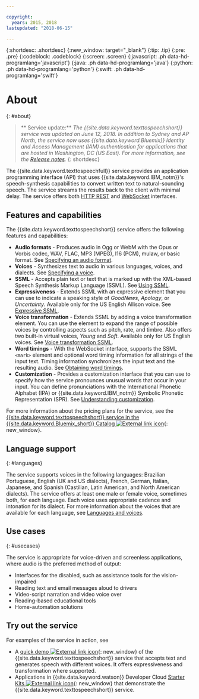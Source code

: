 ```yaml
---

copyright:
  years: 2015, 2018
lastupdated: "2018-06-15"

---
```


{:shortdesc: .shortdesc}
{:new_window: target="_blank"}
{:tip: .tip}
{:pre: .pre}
{:codeblock: .codeblock}
{:screen: .screen}
{:javascript: .ph data-hd-programlang='javascript'}
{:java: .ph data-hd-programlang='java'}
{:python: .ph data-hd-programlang='python'}
{:swift: .ph data-hd-programlang='swift'}

# About
{: #about}

> ** Service update:** *The {{site.data.keyword.texttospeechshort}} service was updated on June 12, 2018. In addition to Sydney and AP North, the service now uses {{site.data.keyword.Bluemix}} Identity and Access Management (IAM) authentication for applications that are hosted in Washington, DC (US East). For more information, see the [Release notes](/docs/services/text-to-speech/release-notes.html).*
{: shortdesc}

The {{site.data.keyword.texttospeechfull}} service provides an application programming interface (API) that uses {{site.data.keyword.IBM_notm}}'s speech-synthesis capabilities to convert written text to natural-sounding speech. The service streams the results back to the client with minimal delay. The service offers both [HTTP REST](/docs/services/text-to-speech/http.html) and [WebSocket](/docs/services/text-to-speech/websockets.html) interfaces.

## Features and capabilities

The {{site.data.keyword.texttospeechshort}} service offers the following features and capabilities:

-   **Audio formats** - Produces audio in Ogg or WebM with the Opus or Vorbis codec, WAV, FLAC, MP3 (MPEG), l16 (PCM), mulaw, or basic format. See [Specifying an audio format](/docs/services/text-to-speech/http.html#format).
-   **Voices** - Synthesizes text to audio in various languages, voices, and dialects. See [Specifying a voice](/docs/services/text-to-speech/http.html#voices).
-   **SSML** - Accepts plain text or text that is marked up with the XML-based Speech Synthesis Markup Language (SSML). See [Using SSML](/docs/services/text-to-speech/SSML.html).
-   **Expressiveness** - Extends SSML with an expressive element that you can use to indicate a speaking style of *GoodNews*, *Apology*, or *Uncertainty*. Available only for the US English Allison voice. See [Expressive SSML](/docs/services/text-to-speech/SSML-expressive.html).
-   **Voice transformation** - Extends SSML by adding a voice transformation element. You can use the element to expand the range of possible voices by controlling aspects such as pitch, rate, and timbre. Also offers two built-in virtual voices, *Young* and *Soft*. Available only for US English voices. See [Voice transformation SSML](/docs/services/text-to-speech/SSML-transformation.html).
-   **Word timings** - With the WebSocket interface, supports the SSML `<mark>` element and optional word timing information for all strings of the input text. Timing information synchronizes the input text and the resulting audio. See [Obtaining word timings](/docs/services/text-to-speech/word-timing.html).
-   **Customization** - Provides a customization interface that you can use to specify how the service pronounces unusual words that occur in your input. You can define pronunciations with the International Phonetic Alphabet (IPA) or {{site.data.keyword.IBM_notm}} Symbolic Phonetic Representation (SPR). See [Understanding customization](/docs/services/text-to-speech/custom-intro.html).

For more information about the pricing plans for the service, see the [{{site.data.keyword.texttospeechshort}} service in the {{site.data.keyword.Bluemix_short}} Catalog ![External link icon](../../icons/launch-glyph.svg "External link icon")](https://console.ng.bluemix.net/catalog/services/text-to-speech){: new_window}.

## Language support
{: #languages}

The service supports voices in the following languages: Brazilian Portuguese, English (UK and US dialects), French, German, Italian, Japanese, and Spanish (Castilian, Latin American, and North American dialects). The service offers at least one male or female voice, sometimes both, for each language. Each voice uses appropriate cadence and intonation for its dialect. For more information about the voices that are available for each language, see [Languages and voices](/docs/services/text-to-speech/http.html#languageVoices).

## Use cases
{: #usecases}

The service is appropriate for voice-driven and screenless applications, where audio is the preferred method of output:

-   Interfaces for the disabled, such as assistance tools for the vision-impaired
-   Reading text and email messages aloud to drivers
-   Video-script narration and video voice over
-   Reading-based educational tools
-   Home-automation solutions

## Try out the service

For examples of the service in action, see

-   A [quick demo ![External link icon](../../icons/launch-glyph.svg "External link icon")](https://text-to-speech-demo.ng.bluemix.net/){: new_window} of the {{site.data.keyword.texttospeechshort}} service that accepts text and generates speech with different voices. It offers expressiveness and transformation where supported.
-   Applications in {{site.data.keyword.watson}} Developer Cloud [Starter Kits ![External link icon](../../icons/launch-glyph.svg "External link icon")](http://www.ibm.com/watson/developercloud/starter-kits.html){: new_window} that demonstrate the {{site.data.keyword.texttospeechshort}} service.
